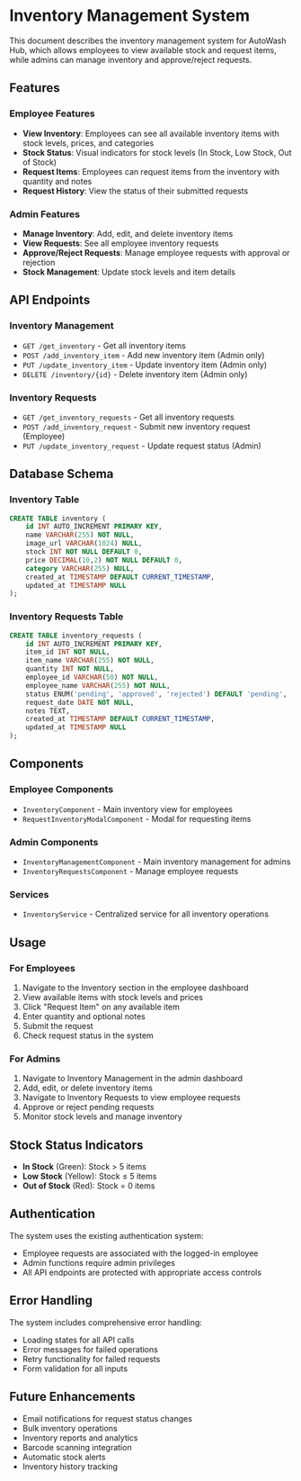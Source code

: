 # Inventory Management System

This document describes the inventory management system for AutoWash Hub, which allows employees to view available stock and request items, while admins can manage inventory and approve/reject requests.

## Features

### Employee Features

- **View Inventory**: Employees can see all available inventory items with stock levels, prices, and categories
- **Stock Status**: Visual indicators for stock levels (In Stock, Low Stock, Out of Stock)
- **Request Items**: Employees can request items from the inventory with quantity and notes
- **Request History**: View the status of their submitted requests

### Admin Features

- **Manage Inventory**: Add, edit, and delete inventory items
- **View Requests**: See all employee inventory requests
- **Approve/Reject Requests**: Manage employee requests with approval or rejection
- **Stock Management**: Update stock levels and item details

## API Endpoints

### Inventory Management

- `GET /get_inventory` - Get all inventory items
- `POST /add_inventory_item` - Add new inventory item (Admin only)
- `PUT /update_inventory_item` - Update inventory item (Admin only)
- `DELETE /inventory/{id}` - Delete inventory item (Admin only)

### Inventory Requests

- `GET /get_inventory_requests` - Get all inventory requests
- `POST /add_inventory_request` - Submit new inventory request (Employee)
- `PUT /update_inventory_request` - Update request status (Admin)

## Database Schema

### Inventory Table

```sql
CREATE TABLE inventory (
    id INT AUTO_INCREMENT PRIMARY KEY,
    name VARCHAR(255) NOT NULL,
    image_url VARCHAR(1024) NULL,
    stock INT NOT NULL DEFAULT 0,
    price DECIMAL(10,2) NOT NULL DEFAULT 0,
    category VARCHAR(255) NULL,
    created_at TIMESTAMP DEFAULT CURRENT_TIMESTAMP,
    updated_at TIMESTAMP NULL
);
```

### Inventory Requests Table

```sql
CREATE TABLE inventory_requests (
    id INT AUTO_INCREMENT PRIMARY KEY,
    item_id INT NOT NULL,
    item_name VARCHAR(255) NOT NULL,
    quantity INT NOT NULL,
    employee_id VARCHAR(50) NOT NULL,
    employee_name VARCHAR(255) NOT NULL,
    status ENUM('pending', 'approved', 'rejected') DEFAULT 'pending',
    request_date DATE NOT NULL,
    notes TEXT,
    created_at TIMESTAMP DEFAULT CURRENT_TIMESTAMP,
    updated_at TIMESTAMP NULL
);
```

## Components

### Employee Components

- `InventoryComponent` - Main inventory view for employees
- `RequestInventoryModalComponent` - Modal for requesting items

### Admin Components

- `InventoryManagementComponent` - Main inventory management for admins
- `InventoryRequestsComponent` - Manage employee requests

### Services

- `InventoryService` - Centralized service for all inventory operations

## Usage

### For Employees

1. Navigate to the Inventory section in the employee dashboard
2. View available items with stock levels and prices
3. Click "Request Item" on any available item
4. Enter quantity and optional notes
5. Submit the request
6. Check request status in the system

### For Admins

1. Navigate to Inventory Management in the admin dashboard
2. Add, edit, or delete inventory items
3. Navigate to Inventory Requests to view employee requests
4. Approve or reject pending requests
5. Monitor stock levels and manage inventory

## Stock Status Indicators

- **In Stock** (Green): Stock > 5 items
- **Low Stock** (Yellow): Stock ≤ 5 items
- **Out of Stock** (Red): Stock = 0 items

## Authentication

The system uses the existing authentication system:

- Employee requests are associated with the logged-in employee
- Admin functions require admin privileges
- All API endpoints are protected with appropriate access controls

## Error Handling

The system includes comprehensive error handling:

- Loading states for all API calls
- Error messages for failed operations
- Retry functionality for failed requests
- Form validation for all inputs

## Future Enhancements

- Email notifications for request status changes
- Bulk inventory operations
- Inventory reports and analytics
- Barcode scanning integration
- Automatic stock alerts
- Inventory history tracking
